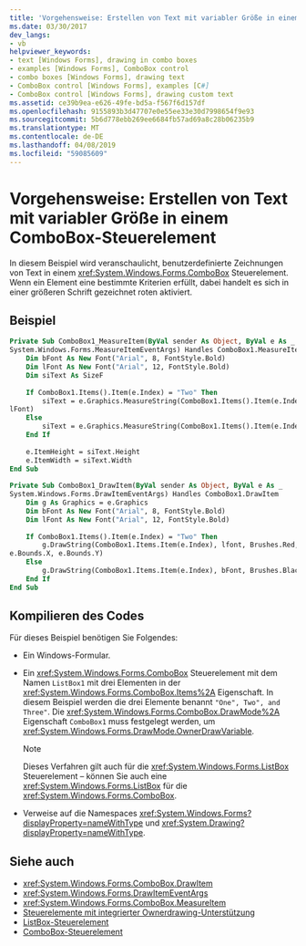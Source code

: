 ```yaml
---
title: 'Vorgehensweise: Erstellen von Text mit variabler Größe in einem ComboBox-Steuerelement'
ms.date: 03/30/2017
dev_langs:
- vb
helpviewer_keywords:
- text [Windows Forms], drawing in combo boxes
- examples [Windows Forms], ComboBox control
- combo boxes [Windows Forms], drawing text
- ComboBox control [Windows Forms], examples [C#]
- ComboBox control [Windows Forms], drawing custom text
ms.assetid: ce39b9ea-e626-49fe-bd5a-f567f6d157df
ms.openlocfilehash: 9155893b3d47707e0e55ee33e30d7998654f9e93
ms.sourcegitcommit: 5b6d778ebb269ee6684fb57ad69a8c28b06235b9
ms.translationtype: MT
ms.contentlocale: de-DE
ms.lasthandoff: 04/08/2019
ms.locfileid: "59085609"
---
```

# <a name="how-to-create-variable-sized-text-in-a-combobox-control"></a>Vorgehensweise: Erstellen von Text mit variabler Größe in einem ComboBox-Steuerelement
In diesem Beispiel wird veranschaulicht, benutzerdefinierte Zeichnungen von Text in einem <xref:System.Windows.Forms.ComboBox> Steuerelement. Wenn ein Element eine bestimmte Kriterien erfüllt, dabei handelt es sich in einer größeren Schrift gezeichnet roten aktiviert.  
  
## <a name="example"></a>Beispiel  
  
```vb  
Private Sub ComboBox1_MeasureItem(ByVal sender As Object, ByVal e As _  
System.Windows.Forms.MeasureItemEventArgs) Handles ComboBox1.MeasureItem  
    Dim bFont As New Font("Arial", 8, FontStyle.Bold)  
    Dim lFont As New Font("Arial", 12, FontStyle.Bold)  
    Dim siText As SizeF  
  
    If ComboBox1.Items().Item(e.Index) = "Two" Then  
        siText = e.Graphics.MeasureString(ComboBox1.Items().Item(e.Index), _  
lFont)  
    Else  
        siText = e.Graphics.MeasureString(ComboBox1.Items().Item(e.Index), bFont)  
    End If  
  
    e.ItemHeight = siText.Height  
    e.ItemWidth = siText.Width  
End Sub  
  
Private Sub ComboBox1_DrawItem(ByVal sender As Object, ByVal e As _  
System.Windows.Forms.DrawItemEventArgs) Handles ComboBox1.DrawItem  
    Dim g As Graphics = e.Graphics  
    Dim bFont As New Font("Arial", 8, FontStyle.Bold)  
    Dim lFont As New Font("Arial", 12, FontStyle.Bold)  
  
    If ComboBox1.Items().Item(e.Index) = "Two" Then  
        g.DrawString(ComboBox1.Items.Item(e.Index), lfont, Brushes.Red, _  
e.Bounds.X, e.Bounds.Y)  
    Else  
        g.DrawString(ComboBox1.Items.Item(e.Index), bFont, Brushes.Black, e.Bounds.X, e.Bounds.Y)  
    End If  
End Sub  
```  
  
## <a name="compiling-the-code"></a>Kompilieren des Codes  
 Für dieses Beispiel benötigen Sie Folgendes:  
  
-   Ein Windows-Formular.  
  
-   Ein <xref:System.Windows.Forms.ComboBox> Steuerelement mit dem Namen `ListBox1` mit drei Elementen in der <xref:System.Windows.Forms.ComboBox.Items%2A> Eigenschaft. In diesem Beispiel werden die drei Elemente benannt `"One", Two", and Three"`. Die <xref:System.Windows.Forms.ComboBox.DrawMode%2A> Eigenschaft `ComboBox1` muss festgelegt werden, um <xref:System.Windows.Forms.DrawMode.OwnerDrawVariable>.  
  
    > [!NOTE]
    >  Dieses Verfahren gilt auch für die <xref:System.Windows.Forms.ListBox> Steuerelement – können Sie auch eine <xref:System.Windows.Forms.ListBox> für die <xref:System.Windows.Forms.ComboBox>.  
  
-   Verweise auf die Namespaces <xref:System.Windows.Forms?displayProperty=nameWithType> und <xref:System.Drawing?displayProperty=nameWithType>.  
  
## <a name="see-also"></a>Siehe auch

- <xref:System.Windows.Forms.ComboBox.DrawItem>
- <xref:System.Windows.Forms.DrawItemEventArgs>
- <xref:System.Windows.Forms.ComboBox.MeasureItem>
- [Steuerelemente mit integrierter Ownerdrawing-Unterstützung](controls-with-built-in-owner-drawing-support.md)
- [ListBox-Steuerelement](listbox-control-windows-forms.md)
- [ComboBox-Steuerelement](combobox-control-windows-forms.md)
